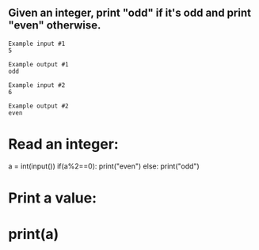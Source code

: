 ## Given an integer, print "odd" if it's odd and print "even" otherwise.

```
Example input #1
5

Example output #1
odd

Example input #2
6

Example output #2
even
```
# Read an integer:
a = int(input())
if(a%2==0):
  print("even")
else:
  print("odd")

# Print a value:
# print(a)
